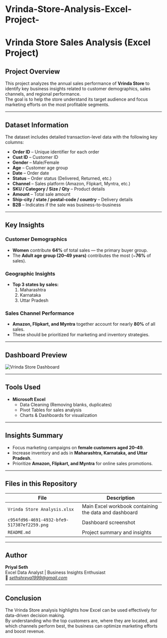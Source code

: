 # Vrinda-Store-Analysis-Excel-Project-

# Vrinda Store Sales Analysis (Excel Project)

## Project Overview
This project analyzes the annual sales performance of **Vrinda Store** to identify key business insights related to customer demographics, sales channels, and regional performance.  
The goal is to help the store understand its target audience and focus marketing efforts on the most profitable segments.

---

##  Dataset Information
The dataset includes detailed transaction-level data with the following key columns:
- **Order ID** – Unique identifier for each order  
- **Cust ID** – Customer ID  
- **Gender** – Male/Female  
- **Age** – Customer age group  
- **Date** – Order date  
- **Status** – Order status (Delivered, Returned, etc.)  
- **Channel** – Sales platform (Amazon, Flipkart, Myntra, etc.)  
- **SKU / Category / Size / Qty** – Product details  
- **Amount** – Total sale amount  
- **Ship-city / state / postal-code / country** – Delivery details  
- **B2B** – Indicates if the sale was business-to-business  

---

##  Key Insights

###  Customer Demographics
- **Women** contribute **64%** of total sales — the primary buyer group.  
- The **Adult age group (20–49 years)** contributes the most (~**76%** of sales).

###  Geographic Insights
- **Top 3 states by sales:**
  1. Maharashtra  
  2. Karnataka  
  3. Uttar Pradesh  

###  Sales Channel Performance
- **Amazon, Flipkart, and Myntra** together account for nearly **80%** of all sales.  
- These should be prioritized for marketing and inventory strategies.

---

##  Dashboard Preview
![Vrinda Store Dashboard](c954fd96-4691-4932-bfe9-517387ef2259.png)

---

##  Tools Used
- **Microsoft Excel**
  - Data Cleaning (Removing blanks, duplicates)
  - Pivot Tables for sales analysis
  - Charts & Dashboards for visualization

---

##  Insights Summary
- Focus marketing campaigns on **female customers aged 20–49**.  
- Increase inventory and ads in **Maharashtra, Karnataka, and Uttar Pradesh**.  
- Prioritize **Amazon, Flipkart, and Myntra** for online sales promotions.

---

##  Files in this Repository
| File | Description |
|------|--------------|
| `Vrinda Store Analysis.xlsx` | Main Excel workbook containing the data and dashboard |
| `c954fd96-4691-4932-bfe9-517387ef2259.png` | Dashboard screenshot |
| `README.md` | Project summary and insights |

---

##  Author
**Priyal Seth**  
Excel Data Analyst | Business Insights Enthusiast  
📧 *sethshreya1999@gmail.com*

---

##  Conclusion
The Vrinda Store analysis highlights how Excel can be used effectively for data-driven decision making.  
By understanding who the top customers are, where they are located, and which channels perform best, the business can optimize marketing efforts and boost revenue.

